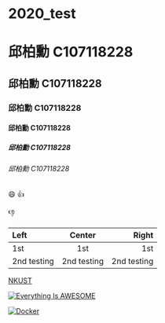 # 2020_test
# 邱柏勳 C107118228
## 邱柏勳 C107118228
### 邱柏勳 C107118228
#### 邱柏勳 C107118228
##### 邱柏勳 C107118228
###### 邱柏勳 C107118228

:smile:
:+1:

:-1:

|Left | Center | Right |
|:----|:------:|------:|
|1st  | 1st    | 1st   |
|2nd testing |2nd testing|2nd testing|

[NKUST](https://www.nkust.edu.tw/)

[![Everything Is AWESOME](https://img.youtube.com/vi/StTqXEQ2l-Y/0.jpg)](https://www.youtube.com/watch?v=StTqXEQ2l-Y "Everything Is AWESOME")

[![Docker](https://img.youtube.com/vi/sSm2dRarhPo/0.jpg)](https://www.youtube.com/watch?v=sSm2dRarhPo "title")
